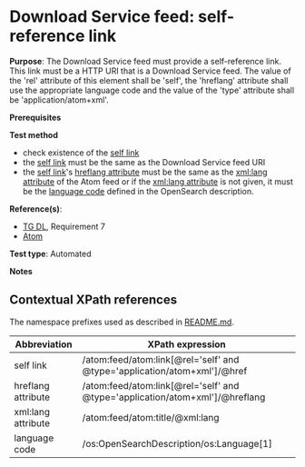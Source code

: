 # Download Service feed: self-reference link

**Purpose**: The Download Service feed must provide a self-reference link. This link must be a HTTP URI that is a Download Service feed. The value of the 'rel' attribute of this element shall be 'self', the 'hreflang' attribute shall use the appropriate language code and the value of the 'type' attribute shall be 'application/atom+xml'.

**Prerequisites**

**Test method**

* check existence of the [self link](#selflink)
* the [self link](#selflink) must be the same as the Download Service feed URI
* the [self link](#selflink)'s [hreflang attribute](#hreflang) must be the same as the [xml:lang attribute](#xmllang) of the Atom feed or if the [xml:lang attribute](#xmllang) is not given, it must be the [language code](#languageelement) defined in the OpenSearch description.

**Reference(s)**:

* [TG DL](http://inspire.ec.europa.eu/id/ats/download-atom/master/atom-pre-defined/README#ref_TG_DL), Requirement 7
* [Atom](http://inspire.ec.europa.eu/id/ats/download-atom/master/atom-pre-defined/README#ref_atom)

**Test type**: Automated

**Notes**

## Contextual XPath references

The namespace prefixes used as described in [README.md](http://inspire.ec.europa.eu/id/ats/download-atom/master/atom-pre-defined/README#namespaces).

Abbreviation                                               |  XPath expression
---------------------------------------------------------- | -------------------------------------------------------------------------
self link <a name="selflink"></a> | /atom:feed/atom:link[@rel='self' and @type='application/atom+xml']/@href
hreflang attribute <a name="hreflang"></a> | /atom:feed/atom:link[@rel='self' and @type='application/atom+xml']/@hreflang
xml:lang attribute <a name="xmllang"></a> | /atom:feed/atom:title/@xml:lang
language code <a name="languageelement"></a> | /os:OpenSearchDescription/os:Language[1]
